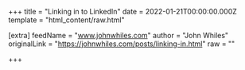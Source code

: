 
+++
title = "Linking in to LinkedIn"
date = 2022-01-21T00:00:00.000Z
template = "html_content/raw.html"

[extra]
feedName = "www.johnwhiles.com"
author = "John Whiles"
originalLink = "https://johnwhiles.com/posts/linking-in.html"
raw = ""

+++

